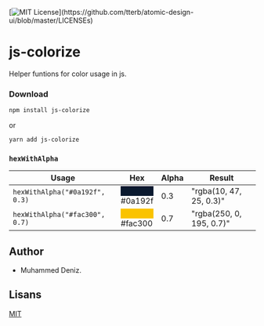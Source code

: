 [![MIT License](https://img.shields.io/apm/l/atomic-design-ui.svg?)](https://github.com/tterb/atomic-design-ui/blob/master/LICENSEs)

# js-colorize

Helper funtions for color usage in js.

### Download

```sh
npm install js-colorize
```

or

```sh
yarn add js-colorize
```

### `hexWithAlpha`

| Usage                          | Hex                                                                           | Alpha | Result                   |
| ------------------------------ | ----------------------------------------------------------------------------- | ----- | ------------------------ |
| `hexWithAlpha("#0a192f", 0.3)` | <div style="background-color: #0a192f; widht: 20; height: 20" ></div> #0a192f | 0.3   | "rgba(10, 47, 25, 0.3)"  |
| `hexWithAlpha("#fac300", 0.7)` | <div style="background-color: #fac300; widht: 20; height: 20" ></div> #fac300 | 0.7   | "rgba(250, 0, 195, 0.7)" |

## Author

- Muhammed Deniz.

## Lisans

[MIT](https://choosealicense.com/licenses/mit/)
